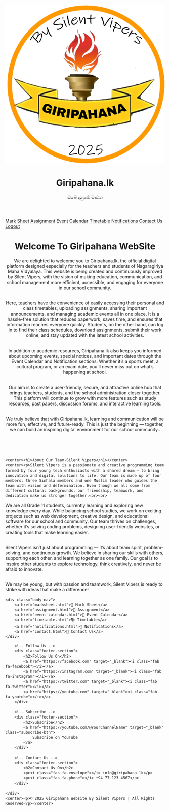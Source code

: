 
<!DOCTYPE html>
<html lang="si">
<head>
    <meta charset="UTF-8">
    <title>Giripahana.lk - Home</title>
    <link rel="stylesheet" href="style.css">
	<link rel="stylesheet" href="https://cdnjs.cloudflare.com/ajax/libs/font-awesome/6.5.0/css/all.min.css">
</head>
<body>

<header>
    <img src="12.png" class="logo">
    <div class="header-text">
        <h1>Giripahana.lk</h1>
        <p>ඔබේ දැනුමේ මාවත</p>
    </div>
</header>

<nav>
<div class="navigation">
    <a href="marksheet.html">Mark Sheet</a>
    <a href="assignment.html">Assignment</a>
    <a href="event-calendar.html">Event Calendar</a>
    <a href="timetable.html">Timetable</a>
    <a href="notifications.html">Notifications</a>
    <a href="contact.html">Contact Us</a>
    <a href="logout.html">Logout</a>
</div>
</nav>

<main>
    <center><h1>Welcome To Giripahana WebSite</h1></center>
    <center><p>We are delighted to welcome you to Giripahana.lk, the official digital platform designed especially for the teachers and students of Nagaragiriya Maha Vidyalaya. This website is being created and continuously improved by Silent Vipers, with the vision of making education, communication, and school management more efficient, accessible, and engaging for everyone in our school community.<br><br>

Here, teachers have the convenience of easily accessing their personal and class timetables, uploading assignments, sharing important announcements, and managing academic events all in one place. It is a hassle-free solution that reduces paperwork, saves time, and ensures that information reaches everyone quickly. Students, on the other hand, can log in to find their class schedules, download assignments, submit their work online, and stay updated with the latest school activities.<br><br>

In addition to academic resources, Giripahana.lk also keeps you informed about upcoming events, special notices, and important dates through the Event Calendar and Notification sections. Whether it’s a sports meet, a cultural program, or an exam date, you’ll never miss out on what’s happening at school.<br><br>

Our aim is to create a user-friendly, secure, and attractive online hub that brings teachers, students, and the school administration closer together. This platform will continue to grow with more features such as study resources, past papers, discussion forums, and interactive learning tools.<br><br>

We truly believe that with Giripahana.lk, learning and communication will be more fun, effective, and future-ready. This is just the beginning — together, we can build an inspiring digital environment for our school community..
</p></center><br><br><br>

    <center><h1>About Our Team-Silent Vipers</h1></center>
    <center><p>Silent Vipers is a passionate and creative programming team formed by four young tech enthusiasts with a shared dream — to bring innovation and digital solutions to life. Our team is made up of four members: three Sinhala members and one Muslim leader who guides the team with vision and determination. Even though we all come from different cultural backgrounds, our friendship, teamwork, and dedication make us stronger together.<br><br>

We are all Grade 11 students, currently learning and exploring new knowledge every day. While balancing school studies, we work on exciting projects such as web development, creative design, and educational software for our school and community. Our team thrives on challenges, whether it’s solving coding problems, designing user-friendly websites, or creating tools that make learning easier.<br><br>

Silent Vipers isn’t just about programming — it’s about team spirit, problem-solving, and continuous growth. We believe in sharing our skills with others, supporting each other, and learning together as one family. Our goal is to inspire other students to explore technology, think creatively, and never be afraid to innovate.<br><br>

We may be young, but with passion and teamwork, Silent Vipers is ready to strike with ideas that make a difference!
</p></center>

    <div class="body-nav">
        <a href="marksheet.html">📄 Mark Sheet</a>
        <a href="assignment.html">📝 Assignment</a>
        <a href="event-calendar.html">📅 Event Calendar</a>
        <a href="timetable.html">📚 Timetable</a>
        <a href="notifications.html">🔔 Notifications</a>
        <a href="contact.html">📧 Contact Us</a>
    </div>
</main>


<footer>

<div class="footer-container">
        
        <!-- Follow Us -->
        <div class="footer-section">
            <h2>Follow Us On</h2>
            <a href="https://facebook.com" target="_blank"><i class="fab fa-facebook"></i></a>
            <a href="https://instagram.com" target="_blank"><i class="fab fa-instagram"></i></a>
            <a href="https://twitter.com" target="_blank"><i class="fab fa-twitter"></i></a>
            <a href="https://youtube.com" target="_blank"><i class="fab fa-youtube"></i></a>
        </div>

        <!-- Subscribe -->
        <div class="footer-section">
            <h2>Subscribe</h2>
            <a href="https://youtube.com/@YourChannelName" target="_blank" class="subscribe-btn">
                Subscribe on YouTube
            </a>
        </div>

        <!-- Contact Us -->
        <div class="footer-section">
            <h2>Contact Us On</h2>
            <p><i class="fas fa-envelope"></i> info@giripahana.lk</p>
            <p><i class="fas fa-phone"></i> +94 77 123 4567</p>
        </div>

    </div>
    <center><p>© 2025 Giripahana Website By Silent Vipers | All Rights Reserved</p></center>
</footer>

</body>
</html>
